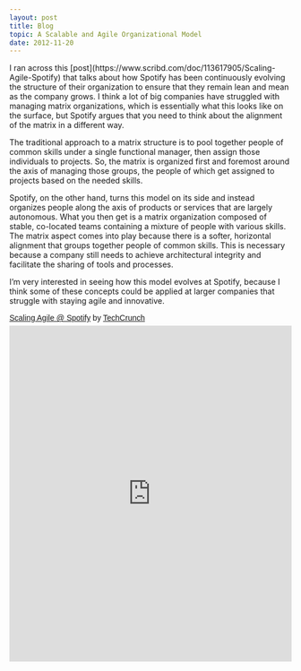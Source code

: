 ```yaml
---
layout: post
title: Blog
topic: A Scalable and Agile Organizational Model
date: 2012-11-20
---
```

<div class="content" markdown="1">
I ran across this [post](https://www.scribd.com/doc/113617905/Scaling-Agile-Spotify) that talks about how Spotify has been continuously evolving the structure of their organization to ensure that they remain lean and mean as the company grows. I think a lot of big companies have struggled with managing matrix organizations, which is essentially what this looks like on the surface, but Spotify argues that you need to think about the alignment of the matrix in a different way.

The traditional approach to a matrix structure is to pool together people of common skills under a single functional manager, then assign those individuals to projects. So, the matrix is organized first and foremost around the axis of managing those groups, the people of which get assigned to projects based on the needed skills.

Spotify, on the other hand, turns this model on its side and instead organizes people along the axis of products or services that are largely autonomous. What you then get is a matrix organization composed of stable, co-located teams containing a mixture of people with various skills. The matrix aspect comes into play because there is a softer, horizontal alignment that groups together people of common skills. This is necessary because a company still needs to achieve architectural integrity and facilitate the sharing of tools and processes.

I’m very interested in seeing how this model evolves at Spotify, because I think some of these concepts could be applied at larger companies that struggle with staying agile and innovative.

<p style=" margin: 12px auto 6px auto; font-family: Helvetica,Arial,Sans-serif; font-style: normal; font-variant: normal; font-weight: normal; font-size: 14px; line-height: normal; font-size-adjust: none; font-stretch: normal; -x-system-font: none; display: block;">   <a title="View Scaling Agile @ Spotify on Scribd" href="https://www.scribd.com/doc/113617905/Scaling-Agile-Spotify"  style="text-decoration: underline;" >Scaling Agile @ Spotify</a> by <a title="View TechCrunch's profile on Scribd" href="https://www.scribd.com/publisher/17551504/TechCrunch"  style="text-decoration: underline;" >TechCrunch</a></p><iframe class="scribd_iframe_embed" src="https://www.scribd.com/embeds/113617905/content?start_page=1&view_mode=scroll&access_key=key-prbc3ss2dgel5lhezg8&show_recommendations=true" data-auto-height="false" data-aspect-ratio="0.7080062794348508" scrolling="no" id="doc_95213" width="100%" height="600" frameborder="0"></iframe>
</div>

